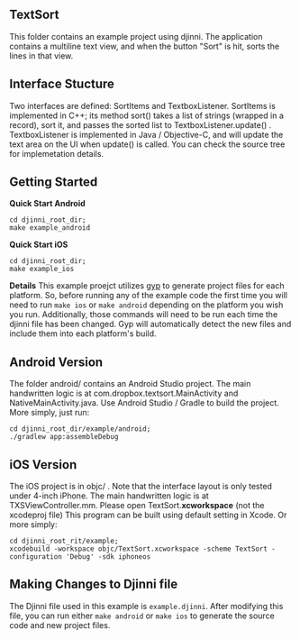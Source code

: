 TextSort
--------
This folder contains an example project using djinni. The application contains a multiline text
view, and when the button "Sort" is hit, sorts the lines in that view.

Interface Stucture
------------------
Two interfaces are defined: SortItems and TextboxListener. SortItems is implemented in C++; its
method sort() takes a list of strings (wrapped in a record), sort it, and passes the sorted list to
TextboxListener.update() . TextboxListener is implemented in Java / Objective-C, and will update the
text area on the UI when update() is called. You can check the source tree for implemetation
details.

Getting Started
---------------
**Quick Start Android**
```
cd djinni_root_dir;
make example_android
```

**Quick Start iOS**
```
cd djinni_root_dir;
make example_ios
```

**Details**
This example proejct utilizes [gyp](https://code.google.com/p/gyp/) to generate project files for
each platform. So, before running any of the example code the first time you will need to run `make ios`
or `make android` depending on the platform you wish you run.  Additionally, those commands will need
to be run each time the djinni file has been changed.  Gyp will automatically detect the new files
and include them into each platform's build.

Android Version
---------------
The folder android/ contains an Android Studio project. The main handwritten logic is at
com.dropbox.textsort.MainActivity and NativeMainActivity.java. Use Android Studio / Gradle to build
the project. More simply, just run:
```
cd djinni_root_dir/example/android;
./gradlew app:assembleDebug
```

iOS Version
-----------
The iOS project is in objc/ . Note that the interface layout is only tested under 4-inch iPhone.
The main handwritten logic is at TXSViewController.mm. Please open TextSort.**xcworkspace** (not the
xcodeproj file) This program can be built using default setting in Xcode. Or more simply:
```
cd djinni_root_rit/example;
xcodebuild -workspace objc/TextSort.xcworkspace -scheme TextSort -configuration 'Debug' -sdk iphoneos
```

Making Changes to Djinni file
-----------------------------
The Djinni file used in this example is `example.djinni`. After modifying this file, you can run
either `make android` or `make ios` to generate the source code and new project files.
